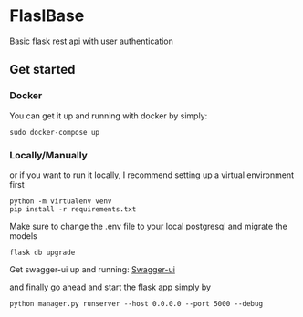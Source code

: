 # FlaslBase
Basic flask rest api with user authentication

## Get started

### Docker
You can get it up and running with docker by simply:

`sudo docker-compose up`

### Locally/Manually
or if you want to run it locally, I recommend setting up a virtual environment first
```
python -m virtualenv venv
pip install -r requirements.txt
```

Make sure to change the .env file to your local postgresql and migrate the models

`flask db upgrade`

Get swagger-ui up and running: [Swagger-ui](https://swagger.io/docs/open-source-tools/swagger-ui/development/setting-up/)

and finally go ahead and start the flask app simply by

`python manager.py runserver --host 0.0.0.0 --port 5000 --debug`

